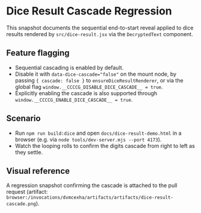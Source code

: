 # Dice Result Cascade Regression

This snapshot documents the sequential end-to-start reveal applied to dice
results rendered by `src/dice-result.jsx` via the `DecryptedText` component.

## Feature flagging

- Sequential cascading is enabled by default.
- Disable it with `data-dice-cascade="false"` on the mount node, by passing
  `{ cascade: false }` to `ensureDiceResultRenderer`, or via the global flag
  `window.__CCCCG_DISABLE_DICE_CASCADE__ = true`.
- Explicitly enabling the cascade is also supported through
  `window.__CCCCG_ENABLE_DICE_CASCADE__ = true`.

## Scenario

- Run `npm run build:dice` and open `docs/dice-result-demo.html` in a browser
  (e.g. via `node tools/dev-server.mjs --port 4173`).
- Watch the looping rolls to confirm the digits cascade from right to left as
  they settle.

## Visual reference

A regression snapshot confirming the cascade is attached to the pull request
(artifact: `browser:/invocations/dvmcexha/artifacts/artifacts/dice-result-cascade.png`).

